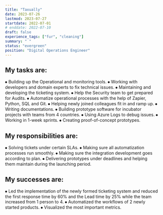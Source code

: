 ```yaml
---
title: "Taxually"
date: 2023-07-26
lastmod: 2023-07-27
startdate: 2022-07-01
# enddate: 2022-07-10
draft: false
experience_tags: ["fur", "cleaning"]
summary: " "
status: "evergreen"
position: "Digital Operations Engineer"
---
```

## My tasks are:

⦁	Building up the Operational and monitoring tools.
⦁	Working with developers and domain experts to fix technical issues. 
⦁	Maintaining and developing the ticketing system.
⦁	Help the Security team to get prepared for Audits. 
⦁	Automatize operational processes with the help of Zapier, Python, SQL and Git. 
⦁	Helping newly joined colleagues fit in and ramp up. 
⦁	Writing documentations.
⦁	Building prototype software for incubator projects with teams from 4 countries.
⦁	Using Azure Logs to debug issues.
⦁	Working in 1-week sprints.
⦁	Creating proof-of-concept prototypes.

## My responsibilities are: 

⦁	Solving tickets under certain SLAs.
⦁	Making sure all automatization processes run smoothly.
⦁	Making sure the integration development goes according to plan.
⦁	Delivering prototypes under deadlines and helping them maintain during the launching period. 

## My successes are:
⦁	Led the implementation of the newly formed ticketing system and reduced the first response time by 60% and the Lead time by 25% while the team increased from 1 person to 4.
⦁	Automatized the workflows of 2 newly started products. 
⦁	Visualized the most important metrics. 

